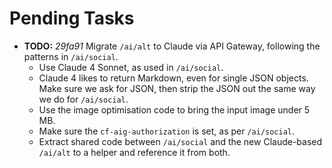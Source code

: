 # Pending Tasks

- **TODO:** _29fa91_ Migrate `/ai/alt` to Claude via API Gateway, following the patterns in `/ai/social`.
  - Use Claude 4 Sonnet, as used in `/ai/social`.
  - Claude 4 likes to return Markdown, even for single JSON objects. Make sure we ask for JSON, then strip the JSON out the same way we do for `/ai/social`.
  - Use the image optimisation code to bring the input image under 5 MB.
  - Make sure the `cf-aig-authorization` is set, as per `/ai/social`.
  - Extract shared code between `/ai/social` and the new Claude-based `/ai/alt` to a helper and reference it from both.
